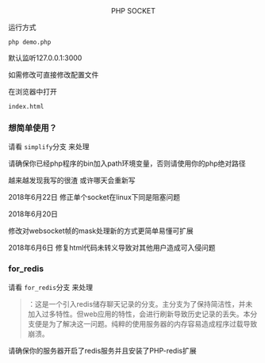 <center>PHP SOCKET</center>

运行方式
```shell
php demo.php
```

默认监听127.0.0.1:3000

如需修改可直接修改配置文件

在浏览器中打开
    
    index.html

### 想简单使用？

请看 ``simplify``分支 来处理


请确保你已经php程序的bin加入path环境变量，否则请使用你的php绝对路径


越来越发现我写的很渣
或许哪天会重新写

2018年6月22日
修正单个socket在linux下同是阻塞问题

2018年6月20日

修改对websocket帧的mask处理新的方式更简单易懂可扩展

2018年6月6日
修复html代码未转义导致对其他用户造成可入侵问题

### for_redis

请看 ``for_redis``分支 来处理

>：这是一个引入redis储存聊天记录的分支。主分支为了保持简洁性，并未加入过多特性。但web应用的特性，会进行刷新导致历史记录的丢失。本分支便是为了解决这一问题。纯粹的使用服务器的内存容易造成程序过载导致崩溃。

请确保你的服务器开启了redis服务并且安装了PHP-redis扩展